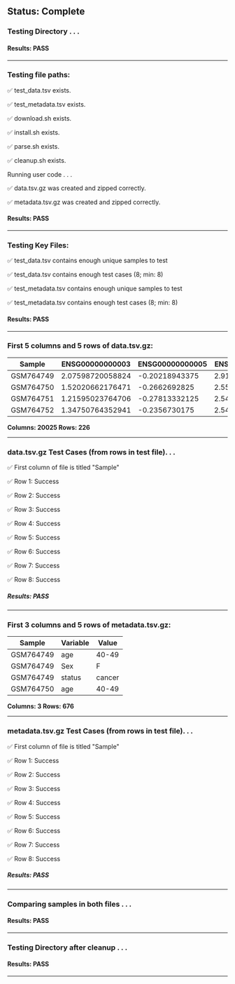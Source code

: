 ## Status: Complete
### Testing Directory . . .

#### Results: PASS
---
### Testing file paths:

&#9989;	test_data.tsv exists.

&#9989;	test_metadata.tsv exists.

&#9989;	download.sh exists.

&#9989;	install.sh exists.

&#9989;	parse.sh exists.

&#9989;	cleanup.sh exists.

Running user code . . .

&#9989;	data.tsv.gz was created and zipped correctly.

&#9989;	metadata.tsv.gz was created and zipped correctly.

#### Results: PASS
---
### Testing Key Files:

&#9989;	test_data.tsv contains enough unique samples to test

&#9989;	test_data.tsv contains enough test cases (8; min: 8)

&#9989;	test_metadata.tsv contains enough unique samples to test

&#9989;	test_metadata.tsv contains enough test cases (8; min: 8)

#### Results: PASS
---

### First 5 columns and 5 rows of data.tsv.gz:

|	Sample	|	ENSG00000000003	|	ENSG00000000005	|	ENSG00000000419	|	ENSG00000000457	|
|	---	|	---	|	---	|	---	|	---	|
|	GSM764749	|	2.07598720058824	|	-0.20218943375	|	2.91173383222222	|	0.5654668003125	|
|	GSM764750	|	1.52020662176471	|	-0.2662692825	|	2.55659381222222	|	0.3702671903125	|
|	GSM764751	|	1.21595023764706	|	-0.27813332125	|	2.54325946222222	|	0.452511955	|
|	GSM764752	|	1.34750764352941	|	-0.2356730175	|	2.54195578111111	|	0.4074068203125	|

**Columns: 20025 Rows: 226**

---
### data.tsv.gz Test Cases (from rows in test file). . .

&#9989;	First column of file is titled "Sample"

&#9989;	Row 1: Success

&#9989;	Row 2: Success

&#9989;	Row 3: Success

&#9989;	Row 4: Success

&#9989;	Row 5: Success

&#9989;	Row 6: Success

&#9989;	Row 7: Success

&#9989;	Row 8: Success

##### Results: PASS
---
### First 3 columns and 5 rows of metadata.tsv.gz:

|	Sample	|	Variable	|	Value	|
|	---	|	---	|	---	|
|	GSM764749	|	age	|	40-49	|
|	GSM764749	|	Sex	|	F	|
|	GSM764749	|	status	|	cancer	|
|	GSM764750	|	age	|	40-49	|

**Columns: 3 Rows: 676**

---
### metadata.tsv.gz Test Cases (from rows in test file). . .

&#9989;	First column of file is titled "Sample"

&#9989;	Row 1: Success

&#9989;	Row 2: Success

&#9989;	Row 3: Success

&#9989;	Row 4: Success

&#9989;	Row 5: Success

&#9989;	Row 6: Success

&#9989;	Row 7: Success

&#9989;	Row 8: Success

##### Results: PASS
---
### Comparing samples in both files . . .

#### Results: PASS

---
### Testing Directory after cleanup . . .

#### Results: PASS
---
